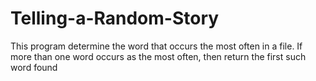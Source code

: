 # Telling-a-Random-Story
This program determine the word that occurs the most often in a file. If more than one word occurs as the most often, then return the first such word found
